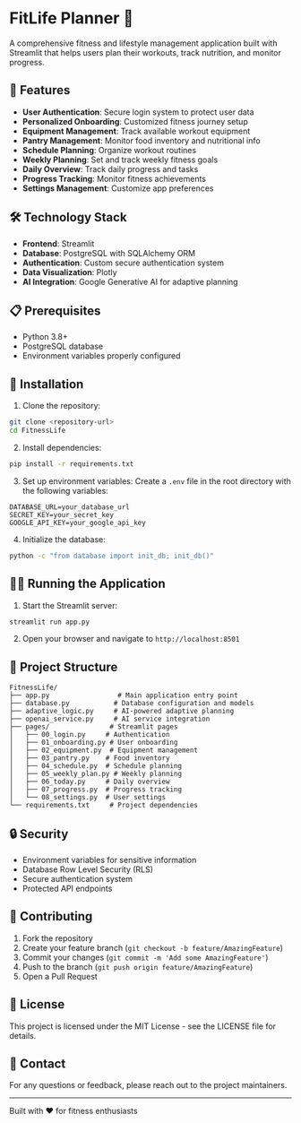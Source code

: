 # FitLife Planner 💪

A comprehensive fitness and lifestyle management application built with Streamlit that helps users plan their workouts, track nutrition, and monitor progress.

## 🌟 Features

- **User Authentication**: Secure login system to protect user data
- **Personalized Onboarding**: Customized fitness journey setup
- **Equipment Management**: Track available workout equipment
- **Pantry Management**: Monitor food inventory and nutritional info
- **Schedule Planning**: Organize workout routines
- **Weekly Planning**: Set and track weekly fitness goals
- **Daily Overview**: Track daily progress and tasks
- **Progress Tracking**: Monitor fitness achievements
- **Settings Management**: Customize app preferences

## 🛠️ Technology Stack

- **Frontend**: Streamlit
- **Database**: PostgreSQL with SQLAlchemy ORM
- **Authentication**: Custom secure authentication system
- **Data Visualization**: Plotly
- **AI Integration**: Google Generative AI for adaptive planning

## 📋 Prerequisites

- Python 3.8+
- PostgreSQL database
- Environment variables properly configured

## 🚀 Installation

1. Clone the repository:
```bash
git clone <repository-url>
cd FitnessLife
```

2. Install dependencies:
```bash
pip install -r requirements.txt
```

3. Set up environment variables:
Create a `.env` file in the root directory with the following variables:
```env
DATABASE_URL=your_database_url
SECRET_KEY=your_secret_key
GOOGLE_API_KEY=your_google_api_key
```

4. Initialize the database:
```bash
python -c "from database import init_db; init_db()"
```

## 🏃‍♂️ Running the Application

1. Start the Streamlit server:
```bash
streamlit run app.py
```

2. Open your browser and navigate to `http://localhost:8501`

## 📁 Project Structure

```
FitnessLife/
├── app.py                 # Main application entry point
├── database.py           # Database configuration and models
├── adaptive_logic.py     # AI-powered adaptive planning
├── openai_service.py     # AI service integration
├── pages/               # Streamlit pages
│   ├── 00_login.py     # Authentication
│   ├── 01_onboarding.py # User onboarding
│   ├── 02_equipment.py  # Equipment management
│   ├── 03_pantry.py    # Food inventory
│   ├── 04_schedule.py  # Schedule planning
│   ├── 05_weekly_plan.py # Weekly planning
│   ├── 06_today.py     # Daily overview
│   ├── 07_progress.py  # Progress tracking
│   └── 08_settings.py  # User settings
└── requirements.txt     # Project dependencies
```

## 🔒 Security

- Environment variables for sensitive information
- Database Row Level Security (RLS)
- Secure authentication system
- Protected API endpoints

## 🤝 Contributing

1. Fork the repository
2. Create your feature branch (`git checkout -b feature/AmazingFeature`)
3. Commit your changes (`git commit -m 'Add some AmazingFeature'`)
4. Push to the branch (`git push origin feature/AmazingFeature`)
5. Open a Pull Request

## 📝 License

This project is licensed under the MIT License - see the LICENSE file for details.

## 👥 Contact

For any questions or feedback, please reach out to the project maintainers.

---
Built with ❤️ for fitness enthusiasts